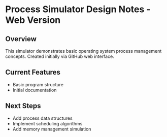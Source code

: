 # Process Simulator Design Notes - Web Version

## Overview
This simulator demonstrates basic operating system process management concepts.
Created initially via GitHub web interface.

## Current Features
- Basic program structure
- Initial documentation

## Next Steps
- Add process data structures
- Implement scheduling algorithms
- Add memory management simulation
